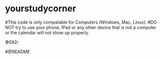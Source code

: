 # yourstudycorner
#This code is only compatable for Computers (Windows, Mac, Linux). 
#DO NOT try to use your phone, IPad or any other device that is not a computer or the calendar will not show up properly.

©592r


#@README
